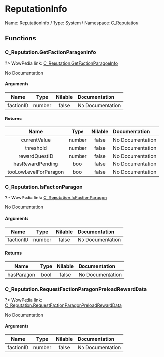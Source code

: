 # ReputationInfo

Name: ReputationInfo / Type: System / Namespace: C_Reputation

## Functions

### C_Reputation.GetFactionParagonInfo
?> WowPedia link: [C_Reputation.GetFactionParagonInfo](https://wow.gamepedia.com/API_C_Reputation.GetFactionParagonInfo)

No Documentation

#### Arguments
|Name|Type|Nilable|Documentation|
|:---:|:---:|:---:|:---|
|factionID|number|false|No Documentation|
#### Returns
|Name|Type|Nilable|Documentation|
|:---:|:---:|:---:|:---|
|currentValue|number|false|No Documentation|
|threshold|number|false|No Documentation|
|rewardQuestID|number|false|No Documentation|
|hasRewardPending|bool|false|No Documentation|
|tooLowLevelForParagon|bool|false|No Documentation|
### C_Reputation.IsFactionParagon
?> WowPedia link: [C_Reputation.IsFactionParagon](https://wow.gamepedia.com/API_C_Reputation.IsFactionParagon)

No Documentation

#### Arguments
|Name|Type|Nilable|Documentation|
|:---:|:---:|:---:|:---|
|factionID|number|false|No Documentation|
#### Returns
|Name|Type|Nilable|Documentation|
|:---:|:---:|:---:|:---|
|hasParagon|bool|false|No Documentation|
### C_Reputation.RequestFactionParagonPreloadRewardData
?> WowPedia link: [C_Reputation.RequestFactionParagonPreloadRewardData](https://wow.gamepedia.com/API_C_Reputation.RequestFactionParagonPreloadRewardData)

No Documentation

#### Arguments
|Name|Type|Nilable|Documentation|
|:---:|:---:|:---:|:---|
|factionID|number|false|No Documentation|